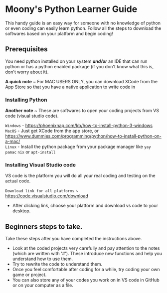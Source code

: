 # Moony's Python Learner Guide

This handy guide is an easy way for someone with no knowledge of python or even coding can easily learn python. 
Follow all the steps to download the softwares based on your platform and begin coding!

## Prerequisites
You need python installed on your system ***and/or*** an IDE that can run python or has a python enabled package (if you don't know what this is, don't worry about it).

**A quick note** ~ For MAC USERS ONLY, you can download XCode from the App Store so that you have a native application to write code in

### Installing Python

**Another note** ~ These are softwares to open your coding projects from VS code (visual studio code).

`Windows` - https://phoenixnap.com/kb/how-to-install-python-3-windows  
`MacOS` - Just get XCode from the app store, or https://www.dummies.com/programming/python/how-to-install-python-on-a-mac/   
`Linux` - Install the python package from your package manager like `yay` `pamac` `nix` or `apt-install`


### Installing Visual Studio code

VS code is the platform you will do all your real coding and testing on the actual code.

`Download link for all platforms` ~ https://code.visualstudio.com/download

- After clicking link, choose your platform and download vs code to your desktop.



## Beginners steps to take.

Take these steps after you have completed the instructions above.

- Look at the coded projects very carefully and pay attention to the notes (which are written with '#'). These introduce new functions and help you understand how to use them.
- Try to rewrite the code to understand them.
- Once you feel comfortable after coding for a while, try coding your own game or project.
-  You can also store any of your codes you work on in VS code in GitHub or on your computer as a file.






